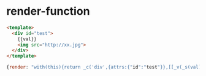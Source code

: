 # render-function

```html
<template>
  <div id="test">
    {{val}}
    <img src="http://xx.jpg">
  </div>
</template>
```

```js
{render: "with(this){return _c('div',{attrs:{"id":"test"}},[[_v(_s(val))]),_v(" "),_m(0)])}"}
```